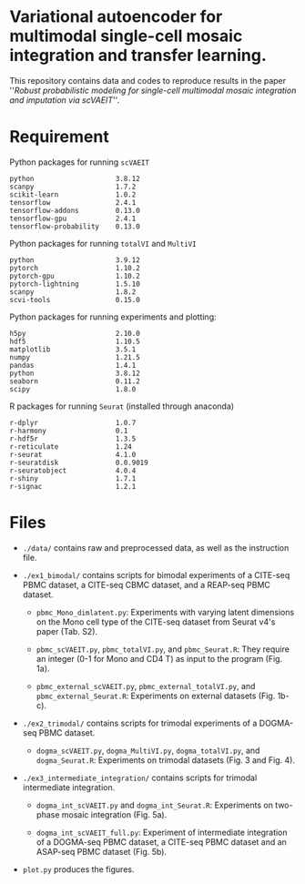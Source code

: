 # Variational autoencoder for multimodal single-cell mosaic integration and transfer learning.

This repository contains data and codes to reproduce results in the paper ''*Robust probabilistic modeling for single-cell multimodal mosaic integration and imputation via scVAEIT*''.


# Requirement


Python packages for running `scVAEIT`

```
python                    3.8.12
scanpy                    1.7.2
scikit-learn              1.0.2
tensorflow                2.4.1
tensorflow-addons         0.13.0
tensorflow-gpu            2.4.1
tensorflow-probability    0.13.0 
```


Python packages for running `totalVI` and `MultiVI`

```
python                    3.9.12
pytorch                   1.10.2
pytorch-gpu               1.10.2
pytorch-lightning         1.5.10
scanpy                    1.8.2
scvi-tools                0.15.0
```


Python packages for running experiments and plotting:

```
h5py                      2.10.0
hdf5                      1.10.5
matplotlib                3.5.1
numpy                     1.21.5
pandas                    1.4.1
python                    3.8.12
seaborn                   0.11.2
scipy                     1.8.0
```

R packages for running `Seurat` (installed through anaconda)

```
r-dplyr                   1.0.7
r-harmony                 0.1
r-hdf5r                   1.3.5
r-reticulate              1.24
r-seurat                  4.1.0
r-seuratdisk              0.0.9019
r-seuratobject            4.0.4
r-shiny                   1.7.1
r-signac                  1.2.1
```


# Files

- `./data/` contains raw and preprocessed data, as well as the instruction file.
- `./ex1_bimodal/` contains scripts for bimodal experiments of a CITE-seq PBMC dataset, a CITE-seq CBMC dataset, and a REAP-seq PBMC dataset.

	- `pbmc_Mono_dimlatent.py`: Experiments with varying latent dimensions on the Mono cell type of the CITE-seq dataset from Seurat v4's paper (Tab. S2).

	- `pbmc_scVAEIT.py`, `pbmc_totalVI.py`, and `pbmc_Seurat.R`: They require an integer (0-1 for Mono and CD4 T) as input to the program (Fig. 1a).

	- `pbmc_external_scVAEIT.py`, `pbmc_external_totalVI.py`, and `pbmc_external_Seurat.R`: Experiments on external datasets (Fig. 1b-c).

- `./ex2_trimodal/` contains scripts for trimodal experiments of a DOGMA-seq PBMC dataset.

	- `dogma_scVAEIT.py`, `dogma_MultiVI.py`, `dogma_totalVI.py`, and `dogma_Seurat.R`: Experiments on trimodal datasets (Fig. 3 and Fig. 4).

- `./ex3_intermediate_integration/` contains scripts for trimodal intermediate integration.

	- `dogma_int_scVAEIT.py` and `dogma_int_Seurat.R`: Experiments on two-phase mosaic integration (Fig. 5a).

	- `dogma_int_scVAEIT_full.py`: Experiment of intermediate integration of a DOGMA-seq PBMC dataset, a CITE-seq PBMC dataset and an ASAP-seq PBMC dataset (Fig. 5b).

- `plot.py` produces the figures.
